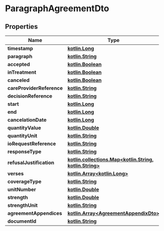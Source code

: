 # ParagraphAgreementDto

## Properties
Name | Type | Description | Notes
------------ | ------------- | ------------- | -------------
**timestamp** | [**kotlin.Long**](.md) |  |  [optional]
**paragraph** | [**kotlin.String**](.md) |  |  [optional]
**accepted** | [**kotlin.Boolean**](.md) |  |  [optional]
**inTreatment** | [**kotlin.Boolean**](.md) |  |  [optional]
**canceled** | [**kotlin.Boolean**](.md) |  |  [optional]
**careProviderReference** | [**kotlin.String**](.md) |  |  [optional]
**decisionReference** | [**kotlin.String**](.md) |  |  [optional]
**start** | [**kotlin.Long**](.md) |  |  [optional]
**end** | [**kotlin.Long**](.md) |  |  [optional]
**cancelationDate** | [**kotlin.Long**](.md) |  |  [optional]
**quantityValue** | [**kotlin.Double**](.md) |  |  [optional]
**quantityUnit** | [**kotlin.String**](.md) |  |  [optional]
**ioRequestReference** | [**kotlin.String**](.md) |  |  [optional]
**responseType** | [**kotlin.String**](.md) |  |  [optional]
**refusalJustification** | [**kotlin.collections.Map&lt;kotlin.String, kotlin.String&gt;**](.md) |  |  [optional]
**verses** | [**kotlin.Array&lt;kotlin.Long&gt;**](.md) |  |  [optional]
**coverageType** | [**kotlin.String**](.md) |  |  [optional]
**unitNumber** | [**kotlin.Double**](.md) |  |  [optional]
**strength** | [**kotlin.Double**](.md) |  |  [optional]
**strengthUnit** | [**kotlin.String**](.md) |  |  [optional]
**agreementAppendices** | [**kotlin.Array&lt;AgreementAppendixDto&gt;**](AgreementAppendixDto.md) |  |  [optional]
**documentId** | [**kotlin.String**](.md) |  |  [optional]
